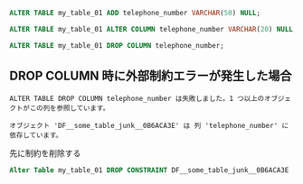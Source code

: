 ```sql
ALTER TABLE my_table_01 ADD telephone_number VARCHAR(50) NULL;

ALTER TABLE my_table_01 ALTER COLUMN telephone_number VARCHAR(20) NULL;

ALTER TABLE my_table_01 DROP COLUMN telephone_number;
```


## DROP COLUMN 時に外部制約エラーが発生した場合
```
ALTER TABLE DROP COLUMN telephone_number は失敗しました。1 つ以上のオブジェクトがこの列を参照しています。

オブジェクト 'DF__some_table_junk__0B6ACA3E' は 列 'telephone_number' に依存しています。
```


先に制約を削除する
```sql
Alter Table my_table_01 DROP CONSTRAINT DF__some_table_junk__0B6ACA3E
```


